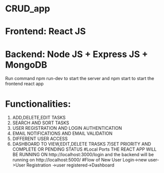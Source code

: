 # CRUD_app
# Frontend: React JS
# Backend: Node JS + Express JS + MongoDB
Run command npm run-dev to start the server and npm start to start the frontend react app
# Functionalities:
1) ADD,DELETE,EDIT TASKS
2) SEARCH AND SORT TASKS
3) USER REGISTRATION AND LOGIN AUTHENTICATION
4) EMAIL NOTIFICATIONS AND EMAIL VALIDATION
5) DIFFERENT USER ACCESS
6) DASHBOARD TO VIEW,EDIT,DELETE TRASKS
7)SET PRIORITY AND COMPLETE OR PENDING STATUS
#Local Ports
THE REACT APP WILL BE RUNNING ON http://localhost:3000/login and the backend will be running on http://localhost:5000/
#Flow of New User
Login->new user->User Registration ->user registered->Dashboard
